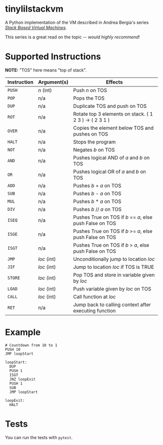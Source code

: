 tinylilstackvm
==============

A Python implementation of the VM described in Andrea Bergia's series [_Stack Based Virtual Machines_](https://andreabergia.com/stack-based-virtual-machines/).

This series is a great read on the topic -- _would highly recommend_!


Supported Instructions
======================

**NOTE:** "TOS" here means "top of stack".


| Instruction | Argument(s)         | Effects                                                   |
| ----------- | ------------------- | --------------------------------------------------------- |
| `PUSH`      | _n_ (int)           | Push _n_ on TOS                                           |   
| `POP`       | n/a                 | Pops the TOS                                              |
| `DUP`       | n/a                 | Duplicate TOS and push on TOS                             |
| `ROT`       | n/a                 | Rotate top 3 elements on stack. ( 1 2 3 ) -> ( 2 3 1 )    |
| `OVER`      | n/a                 | Copies the element below TOS and pushes on TOS            |
| `HALT`      | n/a                 | Stops the program                                         |    
| `NOT`       | n/a                 | Negates _b_ on TOS                                        |
| `AND`       | n/a                 | Pushes logical AND of _a_ and _b_ on TOS                  |
| `OR`        | n/a                 | Pushes logical OR of _a_ and _b_ on TOS                   |
| `ADD`       | n/a                 | Pushes _b_ + _a_ on TOS                                   |
| `SUB`       | n/a                 | Pushes _b_ - _a_ on TOS                                   |
| `MUL`       | n/a                 | Pushes _b_ * _a_ on TOS                                   |   
| `DIV`       | n/a                 | Pushes _b_ // _a_ on TOS                                  |
| `ISEQ`      | n/a                 | Pushes True on TOS if _b_ == _a_, else push False on TOS  |   
| `ISGE`      | n/a                 | Pushes True on TOS if _b_ >= _a_, else push False on TOS  |
| `ISGT`      | n/a                 | Pushes True on TOS if _b_ > _a_, else push False on TOS   |
| `JMP`       | _loc_ (int)         | Unconditionally jump to location _loc_                    |
| `JIF`       | _loc_ (int)         | Jump to location _loc_ if TOS is TRUE                     |
| `STORE`     | _loc_ (int)         | Pop TOS and store in variable given by _loc_              |
| `LOAD`      | _loc_ (int)         | Push variable given by _loc_ on TOS                       | 
| `CALL`      | _loc_ (int)         | Call function at _loc_                                    |
| `RET`       | n/a                 | Jump back to calling context after executing function     |



Example
=======


    # Countdown from 10 to 1
    PUSH 10
    JMP loopStart

    loopStart:
      DUP
      PUSH 1
      ISGT
      JNZ loopExit
      PUSH 1 
      SUB
      JMP loopStart

    loopExit:
      HALT


Tests
=====

You can run the tests with `pytest`.

